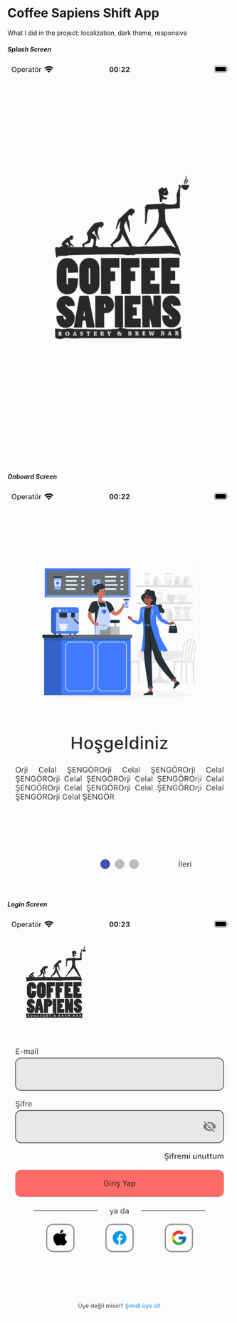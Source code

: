 # Coffee Sapiens Shift App

What I did in the project: localization, dark theme, responsive

##### Splash Screen
![Splash](https://github.com/Thixq/coffeesapiens/blob/main/screenshots/Splash.png "Splash")

##### Onboard Screen
![Onboard](https://github.com/Thixq/coffeesapiens/blob/main/screenshots/Onboard.png "Onboard")

##### Login Screen
![Login Screen](https://github.com/Thixq/coffeesapiens/blob/main/screenshots/Login.png "Login Screen")
